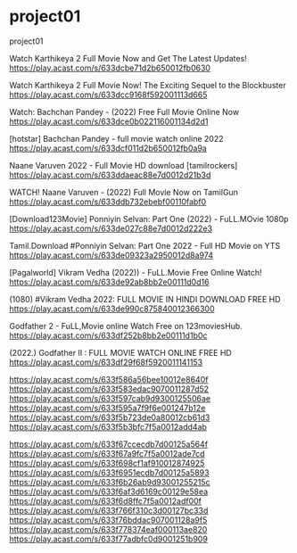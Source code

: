 # project01
project01

Watch Karthikeya 2 Full Movie Now and Get The Latest Updates!
https://play.acast.com/s/633dcbe71d2b650012fb0630

Watch Karthikeya 2 Full Movie Now! The Exciting Sequel to the Blockbuster
https://play.acast.com/s/633dcc9168f592001113d665

Watch: Bachchan Pandey - (2022) Free Full Movie Online Now
https://play.acast.com/s/633dce0b022116001134d2d1

[hotstar] Bachchan Pandey - full movie watch online 2022
https://play.acast.com/s/633dcf011d2b650012fb0a9a

Naane Varuven 2022 - Full Movie HD download [tamilrockers]
https://play.acast.com/s/633ddaeac88e7d0012d21b3d

WATCH! Naane Varuven - (2022) Full Movie Now on TamilGun
https://play.acast.com/s/633ddb732ebebf00110fabf0

[Download123Movie] Ponniyin Selvan: Part One (2022) - FuLL.MOvie 1080p
https://play.acast.com/s/633de027c88e7d0012d222e3

Tamil.Download #Ponniyin Selvan: Part One 2022 - Full HD Movie on YTS
https://play.acast.com/s/633de09323a2950012d8a974

[Pagalworld] Vikram Vedha (2022)) - FuLL.Movie Free Online Watch!
https://play.acast.com/s/633de92ab8bb2e00111d0d16

(1080) #Vikram Vedha 2022: FULL MOVIE IN HINDI DOWNLOAD FREE HD
https://play.acast.com/s/633de990c875840012366300

Godfather 2 - FuLL,Movie online Watch Free on 123moviesHub.
https://play.acast.com/s/633df252b8bb2e00111d1b0c

(2022.) Godfather II : FULL MOVIE WATCH ONLINE FREE HD
https://play.acast.com/s/633df29f68f5920011141153


https://play.acast.com/s/633f586a56bee10012e8640f
https://play.acast.com/s/633f583edac9070011287d52
https://play.acast.com/s/633f597cab9d9300125506ae
https://play.acast.com/s/633f595a7f9f6e001247b12e
https://play.acast.com/s/633f5b723de0a80012cb61d3
https://play.acast.com/s/633f5b3bfc7f5a0012add4ab

https://play.acast.com/s/633f67ccecdb7d00125a564f
https://play.acast.com/s/633f67a9fc7f5a0012ade7cd
https://play.acast.com/s/633f698cf1af910012874925
https://play.acast.com/s/633f6951ecdb7d00125a5893
https://play.acast.com/s/633f6b26ab9d93001255215c
https://play.acast.com/s/633f6af3d6169c00129e58ea
https://play.acast.com/s/633f6d8ffc7f5a0012adf00f
https://play.acast.com/s/633f766f310c3d00127bc33d
https://play.acast.com/s/633f76bddac907001128a9f5
https://play.acast.com/s/633f778374eaf000113ae820
https://play.acast.com/s/633f77adbfc0d9001251b909
